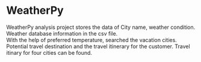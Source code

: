 # WeatherPy

WeatherPy analysis project stores the data of City name, weather condition. 
Weather database information in the csv file.  
With the help of preferred temperature, searched the vacation cities.
Potential travel destination and the travel itinerary for the customer.
Travel itinary for four cities can be found. 
